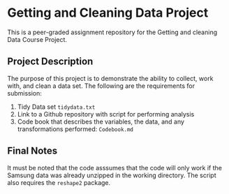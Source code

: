 # Getting and Cleaning Data Project

This is a peer-graded assignment repository for the Getting and cleaning Data Course Project. 

## Project Description 
The purpose of this project is to demonstrate the ability to collect, work with, and clean a data set. The following are the requirements for submission:
1. Tidy Data set `tidydata.txt`
2. Link to a Github repository with script for performing analysis
3. Code book that describes the variables, the data, and any transformations performed: `Codebook.md`

## Final Notes
It must be noted that the code asssumes that the code will only work if the Samsung data was already unzipped in the working directory.
The script also requires the `reshape2` package. 
